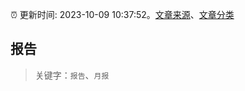 :alarm_clock: 更新时间: 2023-10-09 10:37:52。[文章来源](/README.md)、[文章分类](/TAGS.md)

## 报告


> 关键字：`报告`、`月报`



